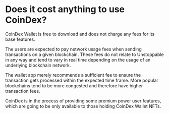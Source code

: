 # Does it cost anything to use CoinDex?

CoinDex Wallet is free to download and does not charge any fees for its base features.

The users are expected to pay network usage fees when sending transactions on a given blockchain. These fees do not relate to Unstoppable in any way and tend to vary in real time depending on the usage of an underlying blockchain network.

The wallet app merely recommends a sufficient fee to ensure the transaction gets processed within the expected time frame. More popular blockchains tend to be more congested and therefore have higher transaction fees.

CoinDex is in the process of providing some premium power user features, which are going to be only available to those holding CoinDex Wallet NFTs.
